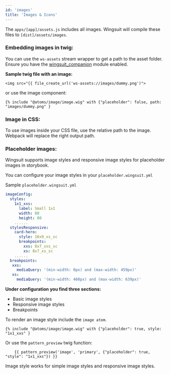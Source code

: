```yaml
---
id: 'images'
title: 'Images & Icons'
---
```


The `apps/[app]/assets.js` includes all images. Wingsuit will compile these files to `[dist]/assets/images`.

### Embedding images in twig:
You can use the `ws-assets` stream wrapper to get a path to the asset folder. Ensure you have the [wingsuit_companion](https://www.drupal.org/project/wingsuit_companion) module enabled. 

<b>Sample twig file with an image:</b>
```twig
<img src="{{ file_create_url('ws-assets://images/dummy.png')">
```

or use the image component:
```twig
{% include "@atoms/image/image.wig" with {"placeholder": false, path: "images/dummy.png" }
```
### Image in CSS:
To use images inside your CSS file, use the relative path to the image. Webpack will replace the right output path.  

### Placeholder images:
Wingsuit supports image styles and responsive image styles for placeholder images in storybook. 

You can configure your image styles in your `placeholder.wingsuit.yml`

Sample `placeholder.wingsuit.yml`
```yaml
imageConfig:
  styles:
    1x1_xxs:
      label: Small 1x1
      width: 80
      height: 80
    ......
  stylesResponsive:
    card-hero:
      style: 16x9_xs_sc
      breakpoints:
        xxs: 8x7_xxs_sc
        xs: 8x7_xs_sc
    ...... 
  breakpoints:
   xxs:
     mediaQuery: '(min-width: 0px) and (max-width: 459px)'
   xs:
     mediaQuery: '(min-width: 460px) and (max-width: 639px)'

```

<b>Under configuration you find three sections:</b>
* Basic image styles
* Responsive image styles
* Breakpoints

To render an image style include the `image atom`. 
```twig
{% include "@atoms/image/image.wig" with {"placeholder": true, style: "1x1_xxs" }
```

Or use the `pattern_preview` twig function:
```twig
    {{ pattern_preview('image', 'primary', {"placeholder": true, "style": "1x1_xxs"}) }}
```
Image style works for simple image styles and responsive image styles.
